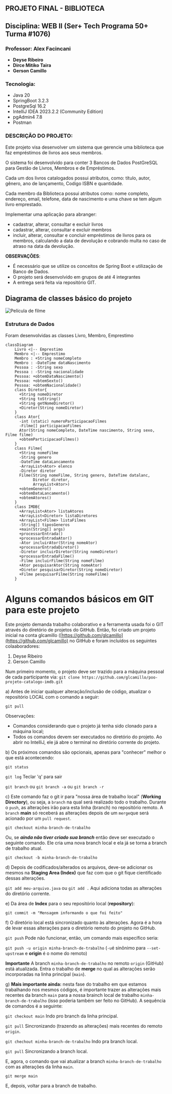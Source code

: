 ## PROJETO FINAL - BIBLIOTECA


## Disciplina: WEB II (Ser+ Tech Programa 50+ Turma #1076)
### Professor: Alex Facincani

- **Deyse Ribeiro**
- **Dirce Mitiko Taira**
- **Gerson Camillo**

### Tecnologia:
* Java 20
* SpringBoot 3.2.3
* PostgreSql 16.2
* IntelliJ IDEA 2023.2.2 (Community Edition)
* pgAdmin4 7.8
* Postman


### DESCRIÇÃO DO PROJETO:
Este projeto visa desenvolver um sistema que gerencie uma biblioteca que faz empréstimos de livros aos seus membros. 

O sistema foi desenvolvido para conter 3 Bancos de Dados PostGreSQL para Gestão de Livros, Membros e de Empréstimos.


Cada um dos livros catalogados  possui atributos, como: título, autor, gênero, ano de lançamento, Codigo ISBN e quantidade.

Cada membro da Biblioteca possui atributos como: nome completo, endereço, email, telefone, data de nascimento e uma chave se tem algum livro emprestado.

Implementar uma aplicação para abranger:

- cadastrar, alterar, consultar e excluir livros
- cadastrar, alterar, consultar e excluir membros
- incluir, alterar, consultar e concluir empréstimos de livros para os membros, calculando a data de devolução e cobrando multa no caso de atraso na data da devolução.

**OBSERVAÇÕES**:

- É necessário que se utilize os conceitos de Spring Boot e utilização de Banco de Dados.
- O projeto será desenvolvido em grupos de até 4 integrantes
- A entrega será feita via repositório GIT.


## Diagrama de classes básico do projeto
<img src="./imagens/fotofilme.png" alt="Película de filme">

### Estrutura de Dados
Foram desenvolvidas as classes Livro, Membro, Emprestimo


```mermaid
classDiagram
    Livro <|-- Emprestimo
    Membro <|-- Emprestimo
    Membro : +String nomeCompleto
    Membro : -DateTime dataNascimento
    Pessoa : -String sexo
    Pessoa : -String nacionalidade
    Pessoa: +obtemDataNascimento()
    Pessoa: +obtemSexto()
    Pessoa: +obtemNacionalidade()
    class Diretor{
      +String nomeDiretor
      +String toString()
      +String getNomeDiretor()
      +Diretor(String nomeDiretor)
    }
    class Ator{
      -int (static) numeroParticipacaoFilmes
      -Filme[] participacaoFilmes
      Ator(String nomeCompleto, DateTime nascimento, String sexo, Filme filme)
      +obtemParticipacaoFilmes()
    }
    class Filme{
      +String nomeFilme
      -String genero
      -DateTime dataLancamento
      -ArrayList<Ator> elenco
      -Diretor diretor
      Filme(String nomeFilme, String genero, DateTime datalanc,
            Diretor diretor,
            ArrayList<Ator>)
      +obtemGenero()
      +obtemDataLancamento()
      +obtemAtores()
    }
    class IMDB{
      +ArrayList<Ator> listaAtores
      +ArrayList<Diretor> listaDiretores
      +ArrayList<Filme> listaFilmes
      -String[] tiposGeneros
      +main(String[] args)
      +processarEntrada()
      +processarEntradaAtor()
      -Ator incluirAtor(String nomeAtor)
      +processarEntradaDiretor()
      -Diretor incluirDiretor(String nomeDiretor)
      +processarEntradaFilme()
      -Filme incluirFilme(String nomeFilme)
      +Ator pesquisarAtor(String nomeAtor)
      +Diretor pesquisarDiretor(String nomeDiretor)
      +Filme pesquisarFilme(String nomeFilme)
    }
```

# Alguns comandos básicos em GIT para este projeto

Este projeto demanda trabalho colaborativo e a ferramenta usada foi o GIT através do diretório de projetos do GitHub. Então, foi criado um projeto inicial na conta glcamillo ([https://github.com/glcamillo](https://github.com/glcamillo) no GitHub e foram incluídos os seguintes colaaboradores:
1. Deyse Ribeiro
2. Gerson Camillo

Num primeiro momento, o projeto deve ser trazido para a máquina pessoal de cada participante via:
`git clone https://github.com/glcamillo/poo-projeto-catalogo-imdb.git`

a) Antes de iniciar qualquer alteração/inclusão de código, atualizar o repositório LOCAL com o comando a seguir:

`git pull`

Observações:
- Comandos considerando que o projeto já tenha sido clonado para a máquina local;
- Todos os comandos devem ser executados no diretório do projeto. Ao abrir no IntelliJ, ele já abre o terminal no diretório corrente do projeto.

b) Os próximos comandos são opcionais, apenas para "conhecer" melhor o que está acontecendo:

`git status`

`git log` Teclar 'q' para sair

`git branch` ou `git branch -a` ou `git branch -r`

c) Este comando faz o git ir para "nossa área de trabalho local" (**Working Directory**), ou seja, a `branch` na qual será realizado todo o trabalho. Durante o `push`, as alterações irão para esta linha (branch) no repositório remoto. A `branch` **main** só receberá as alterações depois de um `merge`que será acionado por um `pull request`.

`git checkout minha-branch-de-trabalho`

Ou, se ***ainda não tiver criado sua branch*** então deve ser executado o seguinte comando. Ele cria uma nova branch local e ela já se torna a branch de trabalho atual.

`git checkout -b minha-branch-de-trabalho`

d) Depois de codificados/alterados os arquivos, deve-se adicionar os mesmos na **Staging Area (Index)** que faz com que o git fique cientificado dessas alterações.

`git add meu-arquivo.java` ou `git add .` Aqui adiciona todas as alterações do diretório corrente.

e) Da área de **Index** para o seu repositório local (**repository**):

`git commit -m "Mensagem informando o que foi feito"`

f) O diretório local está sincronizado quanto às alterações. Agora é a hora de levar essas alterações para o diretório remoto do projeto no GitHub.

`git push` Pode não funcionar, então, um comando mais específico seria:

`git push -u origin minha-branch-de-trabalho`  (`-u`é  sinônimo para `--set-upstream` e **origin** é o nome do remoto)

**Importante** A branch `minha-branch-de-trabalho` no remoto `origin` (GitHub) está atualizada. Entra o trabalho de **merge** no qual as alterações serão incorporadas na linha principal (`main`).

g) **Mais importante ainda:** nesta fase do trabalho em que estamos trabalhando nos mesmos códigos, é importante trazer as alterações mais recentes da branch `main` para a nossa brainch local de trabalho `minha-branch-de-trabalho` (isso poderia também ser feito no GitHub). A sequência de comandos é a seguinte:

`git checkout main` Indo pro branch da linha principal.

`git pull` Sincronizando (trazendo as alterações) mais recentes do remoto `origin`.

`git chechout minha-branch-de-trabalho` Indo pra branch local.

`git pull` Sincronizando a branch local.

E, agora, o comando que vai atualizar a branch `minha-branch-de-trabalho` com as alterações da linha `main`.

`git merge main`

E, depois, voltar para a branch de trabalho.

